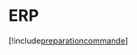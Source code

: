 # ERP

[!include[preparationcommande](erp.preparationcommande.autogen.md)]






























































































































